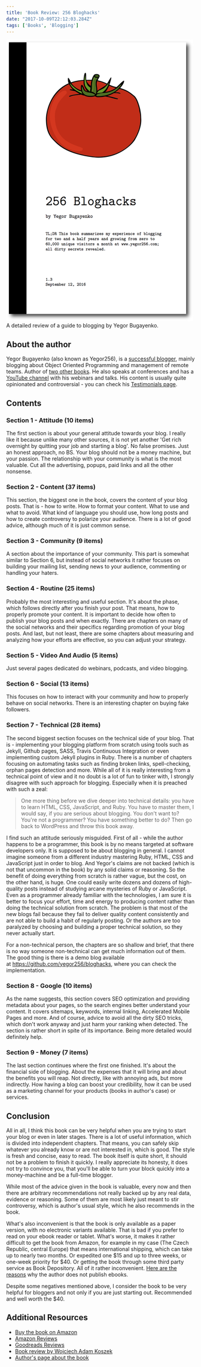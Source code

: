 ```yaml
---
title: 'Book Review: 256 Bloghacks'
date: "2017-10-09T22:12:03.284Z"
tags: ['Books', 'Blogging']
---
```


![256 bloghacks](./cover.png)
 A detailed review of a guide to blogging by Yegor Bugayenko.

About the author
----------------

Yegor Bugayenko (also known as Yegor256), is a [successful blogger](http://www.yegor256.com), mainly blogging about Object Oriented Programming and management of remote teams. Author of [two other books](https://www.amazon.com/Yegor-Bugayenko/e/B01AM1QMDK/ref=dp_byline_cont_book_1). He also speaks at conferences and has a [YouTube channel](https://www.youtube.com/user/technoparkcorp) with his webinars and talks. His content is usually quite opinionated and controversial - you can check his [Testimonials page](http://www.yegor256.com/testimonials.html).

Contents
--------

### Section 1 - Attitude (10 items)

The first section is about your general attitude towards your blog. I really like it because unlike many other sources, it is not yet another \'Get rich overnight by quitting your job and starting a blog\'. No false promises. Just an honest approach, no BS. Your blog should not be a money machine, but your passion. The relationship with your community is what is the most valuable. Cut all the advertising, popups, paid links and all the other nonsense.

### Section 2 - Content (37 items)

This section, the biggest one in the book, covers the content of your blog posts. That is - how to write. How to format your content. What to use and what to avoid. What kind of language you should use, how long posts and how to create controversy to polarize your audience. There is a lot of good advice, although much of it is just common sense.

### Section 3 - Community (9 items)

A section about the importance of your community. This part is somewhat similar to Section 6, but instead of social networks it rather focuses on building your mailing list, sending news to your audience, commenting or handling your haters.

### Section 4 - Routine (25 items)

Probably the most interesting and useful section. It\'s about the phase, which follows directly after you finish your post. That means, how to properly promote your content. It is important to decide how often to publish your blog posts and when exactly. There are chapters on many of the social networks and their specifics regarding promotion of your blog posts. And last, but not least, there are some chapters about measuring and analyzing how your efforts are effective, so you can adjust your strategy.

### Section 5 - Video And Audio (5 items)

Just several pages dedicated do webinars, podcasts, and video blogging.

### Section 6 - Social (13 items)

This focuses on how to interact with your community and how to properly behave on social networks. There is an interesting chapter on buying fake followers.

### Section 7 - Technical (28 items)

The second biggest section focuses on the technical side of your blog. That is - implementing your blogging platform from scratch using tools such as Jekyll, Github pages, SASS, Travis Continuous Integration or even implementing custom Jekyll plugins in Ruby. There is a number of chapters focusing on automating tasks such as finding broken links, spell-checking, orphan pages detection and more. While all of it is really interesting from a technical point of view and it no doubt is a lot of fun to tinker with, I strongly disagree with such approach for blogging. Especially when it is preached with such a zeal:

> One more thing before we dive deeper into technical details: you have to learn HTML, CSS, JavaScript, and Ruby. You have to master them, I would say, if you are serious about blogging. You don\'t want to? You\'re not a programmer? You have something better to do? Then go back to WordPress and throw this book away.

I find such an attitude seriously misguided. First of all - while the author happens to be a programmer, this book is by no means targeted at software developers only. It is supposed to be about blogging in general. I cannot imagine someone from a different industry mastering Ruby, HTML, CSS and JavaScript just in order to blog. And Yegor\'s claims are not backed (which is not that uncommon in the book) by any solid claims or reasoning. So the benefit of doing everything from scratch is rather vague, but the cost, on the other hand, is huge. One could easily write dozens and dozens of high-quality posts instead of studying arcane mysteries of Ruby or JavaScript. Even as a programmer already familiar with the technologies, I am sure it is better to focus your effort, time and energy to producing content rather than doing the technical solution from scratch. The problem is that most of the new blogs fail because they fail to deliver quality content consistently and are not able to build a habit of regularly posting. Or the authors are too paralyzed by choosing and building a proper technical solution, so they never actually start.

For a non-technical person, the chapters are so shallow and brief, that there is no way someone non-technical can get much information out of them. The good thing is there is a demo blog available at https://github.com/yegor256/bloghacks, where you can check the implementation.

### Section 8 - Google (10 items)

As the name suggests, this section covers SEO optimization and providing metadata about your pages, so the search engines better understand your content. It covers sitemaps, keywords, internal linking, Accelerated Mobile Pages and more. And of course, advice to avoid all the dirty SEO tricks, which don\'t work anyway and just harm your ranking when detected. The section is rather short in spite of its importance. Being more detailed would definitely help.

### Section 9 - Money (7 items)

The last section continues where the first one finished. It\'s about the financial side of blogging. About the expenses that it will bring and about the benefits you will reap. Not directly, like with annoying ads, but more indirectly. How having a blog can boost your credibility, how it can be used as a marketing channel for your products (books in author\'s case) or services.

Conclusion
----------

All in all, I think this book can be very helpful when you are trying to start your blog or even in later stages. There is a lot of useful information, which is divided into independent chapters. That means, you can safely skip whatever you already know or are not interested in, which is good. The style is fresh and concise, easy to read. The book itself is quite short, it should not be a problem to finish it quickly. I really appreciate its honesty, it does not try to convince you, that you\'ll be able to turn your block quickly into a money-machine and be a full-time blogger.

While most of the advice given in the book is valuable, every now and then there are arbitrary recommendations not really backed up by any real data, evidence or reasoning. Some of them are most likely just meant to stir controversy, which is author\'s usual style, which he also recommends in the book.

What\'s also inconvenient is that the book is only available as a paper version, with no electronic variants available. That is bad if you prefer to read on your ebook reader or tablet. What\'s worse, it makes it rather difficult to get the book from Amazon, for example in my case (The Czech Republic, central Europe) that means international shipping, which can take up to nearly two months. Or expedited one \$15 and up to three weeks, or one-week priority for \$40. Or getting the book through some third party service as Book Depository. All of it rather inconvenient. [Here are the reasons](https://www.yegor256.com/2016/11/09/why-no-ebooks.html) why the author does not publish ebooks.

Despite some negatives mentioned above, I consider the book to be very helpful for bloggers and not only if you are just starting out. Recommended and well worth the \$40.

Additional Resources
--------------------

-   [Buy the book on Amazon](https://www.amazon.com/256-Bloghacks-Yegor-Bugayenko/dp/1537688669)
-   [Amazon Reviews](https://www.amazon.com/256-Bloghacks-Yegor-Bugayenko/product-reviews/1537688669/ref=cm_cr_arp_d_show_all?ie=UTF8&reviewerType=all_reviews&pageNumber=1)
-   [Goodreads Reviews](https://www.goodreads.com/book/show/32885804-256-bloghacks)
-   [Book review by Wojciech Adam Koszek](https://www.koszek.com/books/2017/01/07/book-blog-hacks-256/)
-   [Author\'s page about the book](http://www.yegor256.com/256-bloghacks.html)
